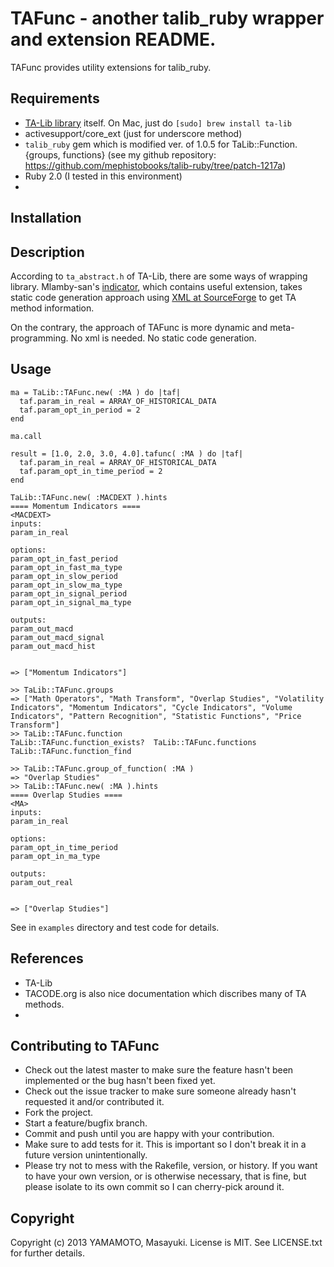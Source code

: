 # TAFunc  - another talib_ruby wrapper and extension README.

TAFunc provides utility extensions for talib_ruby.

## Requirements
* [TA-Lib library](http://ta-lib.org) itself. On Mac, just do ``[sudo] brew install ta-lib``
* activesupport/core_ext (just for underscore method)
* ``talib_ruby`` gem which is modified ver. of 1.0.5 for TaLib::Function.{groups, functions} (see my github repository: https://github.com/mephistobooks/talib-ruby/tree/patch-1217a)
* Ruby 2.0 (I tested in this environment)
*

## Installation


## Description

According to ``ta_abstract.h`` of TA-Lib, there are some ways of wrapping library. Mlamby-san's [indicator](https://github.com/mlamby/indicator), which contains useful extension, takes static code generation approach using [XML at SourceForge]() to get TA method information.

On the contrary, the approach of TAFunc is more dynamic and meta-programming. No xml is needed. No static code generation.


## Usage

```
ma = TaLib::TAFunc.new( :MA ) do |taf|
  taf.param_in_real = ARRAY_OF_HISTORICAL_DATA
  taf.param_opt_in_period = 2
end

ma.call

```

```
result = [1.0, 2.0, 3.0, 4.0].tafunc( :MA ) do |taf|
  taf.param_in_real = ARRAY_OF_HISTORICAL_DATA
  taf.param_opt_in_time_period = 2
end
```


```
TaLib::TAFunc.new( :MACDEXT ).hints
==== Momentum Indicators ====
<MACDEXT>
inputs:
param_in_real

options:
param_opt_in_fast_period
param_opt_in_fast_ma_type
param_opt_in_slow_period
param_opt_in_slow_ma_type
param_opt_in_signal_period
param_opt_in_signal_ma_type

outputs:
param_out_macd
param_out_macd_signal
param_out_macd_hist


=> ["Momentum Indicators"]
```

```
>> TaLib::TAFunc.groups
=> ["Math Operators", "Math Transform", "Overlap Studies", "Volatility Indicators", "Momentum Indicators", "Cycle Indicators", "Volume Indicators", "Pattern Recognition", "Statistic Functions", "Price Transform"]
>> TaLib::TAFunc.function
TaLib::TAFunc.function_exists?  TaLib::TAFunc.functions
TaLib::TAFunc.function_find

>> TaLib::TAFunc.group_of_function( :MA )
=> "Overlap Studies"
>> TaLib::TAFunc.new( :MA ).hints
==== Overlap Studies ====
<MA>
inputs:
param_in_real

options:
param_opt_in_time_period
param_opt_in_ma_type

outputs:
param_out_real


=> ["Overlap Studies"]
```

See in ``examples`` directory and test code for details.

## References
* TA-Lib
* TACODE.org is also nice documentation which discribes many of TA methods.
*

## Contributing to TAFunc
 
* Check out the latest master to make sure the feature hasn't been implemented or the bug hasn't been fixed yet.
* Check out the issue tracker to make sure someone already hasn't requested it and/or contributed it.
* Fork the project.
* Start a feature/bugfix branch.
* Commit and push until you are happy with your contribution.
* Make sure to add tests for it. This is important so I don't break it in a future version unintentionally.
* Please try not to mess with the Rakefile, version, or history. If you want to have your own version, or is otherwise necessary, that is fine, but please isolate to its own commit so I can cherry-pick around it.

## Copyright

Copyright (c) 2013 YAMAMOTO, Masayuki. License is MIT. See LICENSE.txt for
further details.

